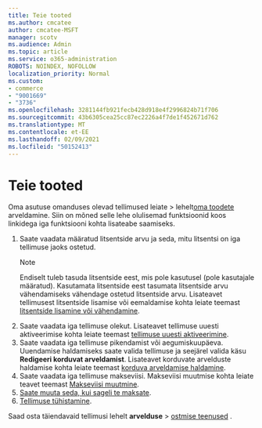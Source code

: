 ```yaml
---
title: Teie tooted
ms.author: cmcatee
author: cmcatee-MSFT
manager: scotv
ms.audience: Admin
ms.topic: article
ms.service: o365-administration
ROBOTS: NOINDEX, NOFOLLOW
localization_priority: Normal
ms.custom:
- commerce
- "9001669"
- "3736"
ms.openlocfilehash: 3281144fb921fecb428d918e4f2996824b71f706
ms.sourcegitcommit: 43b6305cea25cc87ec2226a4f7de1f452671d762
ms.translationtype: MT
ms.contentlocale: et-EE
ms.lasthandoff: 02/09/2021
ms.locfileid: "50152413"
---
```

# <a name="your-products"></a>Teie tooted

Oma asutuse omanduses olevad tellimused leiate   >  lehelt[oma toodete](https://go.microsoft.com/fwlink/p/?linkid=842054) arveldamine. Siin on mõned selle lehe olulisemad funktsioonid koos linkidega iga funktsiooni kohta lisateabe saamiseks.

1. Saate vaadata määratud litsentside arvu ja seda, mitu litsentsi on iga tellimuse jaoks ostetud.
    > [!NOTE]
    > Endiselt tuleb tasuda litsentside eest, mis pole kasutusel (pole kasutajale määratud). Kasutamata litsentside eest tasumata litsentside arvu vähendamiseks vähendage ostetud litsentside arvu. Lisateavet tellimusest litsentside lisamise või eemaldamise kohta leiate teemast [litsentside lisamine või vähendamine](https://docs.microsoft.com/alchemyinsights/how-to-add-or-reduce-licenses).
2. Saate vaadata iga tellimuse olekut. Lisateavet tellimuse uuesti aktiveerimise kohta leiate teemast [tellimuse uuesti aktiveerimine](reactivate-your-subscription.md).
3. Saate vaadata iga tellimuse pikendamist või aegumiskuupäeva. Uuendamise haldamiseks saate valida tellimuse ja seejärel valida käsu **Redigeeri korduvat arveldamist**. Lisateavet korduvate arvelduste haldamise kohta leiate teemast [korduva arveldamise haldamine](manage-auto-renewal.md).
4. Saate vaadata iga tellimuse makseviisi. Makseviisi muutmise kohta leiate teavet teemast [Makseviisi muutmine](change-payment-method.md).
5. [Saate muuta seda, kui sageli te maksate](change-how-often-you-pay.md).
6. [Tellimuse tühistamine](https://go.microsoft.com/fwlink/?linkid=2119113).

Saad osta täiendavaid tellimusi lehelt **arvelduse**  >  [ostmise teenused](https://go.microsoft.com/fwlink/p/?linkid=868433) .